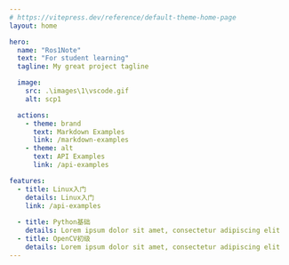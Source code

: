 ```yaml
---
# https://vitepress.dev/reference/default-theme-home-page
layout: home

hero:
  name: "Ros1Note"
  text: "For student learning"
  tagline: My great project tagline 

  image:
    src: .\images\1\vscode.gif
    alt: scp1

  actions:
    - theme: brand
      text: Markdown Examples
      link: /markdown-examples
    - theme: alt
      text: API Examples
      link: /api-examples

features:
  - title: Linux入门
    details: Linux入门
    link: /api-examples
    
  - title: Python基础
    details: Lorem ipsum dolor sit amet, consectetur adipiscing elit
  - title: OpenCV初级
    details: Lorem ipsum dolor sit amet, consectetur adipiscing elit
---
```

